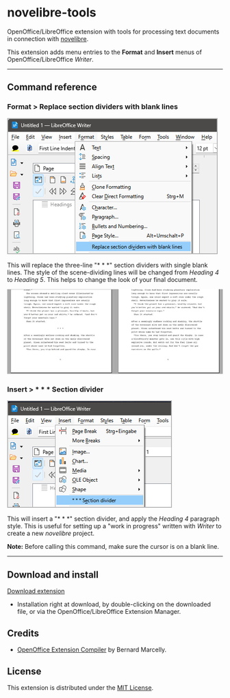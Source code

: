 # novelibre-tools

OpenOffice/LibreOffice extension with tools for processing text documents in connection with 
[novelibre](https://github.com/peter88213/novelibre).


This extension adds menu entries to the **Format** and **Insert** menus of OpenOffice/LibreOffice *Writer*.

---

## Command reference


### Format > Replace section dividers with blank lines


![Screenshot](docs/Screenshots/format_menu01.png)

This will replace the three-line "* * *" section dividers
with single blank lines. The style of the scene-dividing
lines will be changed from  _Heading 4_  to  _Heading 5_.
This helps to change the look of your final document.

![Screenshot](docs/Screenshots/section_divider01.jpg)


### Insert > * * * Section divider

![Screenshot](docs/Screenshots/insert_menu01.png)

This will insert a "* * *" section divider, and 
apply the _Heading 4_ paragraph style. 
This is useful for setting up a "work in progress" written with 
*Writer* to create a new *novelibre* project.

**Note:** Before calling this command, 
make sure the cursor is on a blank line.


---

## Download and install

[Download extension](https://raw.githubusercontent.com/peter88213/novelibre-tools/main/dist/novelibre-tools-0.2.0.oxt)

* Installation right at download, by double-clicking on the downloaded file, or via the OpenOffice/LibreOffice Extension Manager.


## Credits

- [OpenOffice Extension Compiler](https://wiki.openoffice.org/wiki/Extensions_Packager#Extension_Compiler) by Bernard Marcelly.

## License

This extension is distributed under the [MIT License](http://www.opensource.org/licenses/mit-license.php).
